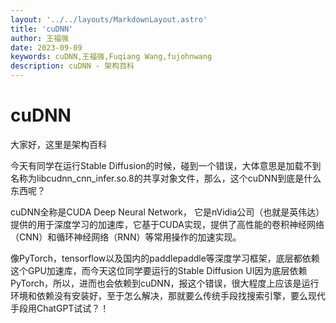 ```yaml
---
layout: '../../layouts/MarkdownLayout.astro'
title: 'cuDNN'
author: 王福强
date: 2023-09-09
keywords: cuDNN,王福强,Fuqiang Wang,fujohnwang
description: cuDNN - 架构百科
---
```


# cuDNN

大家好，这里是架构百科

今天有同学在运行Stable Diffusion的时候，碰到一个错误，大体意思是加载不到名称为libcudnn_cnn_infer.so.8的共享对象文件，那么，这个cuDNN到底是什么东西呢？

cuDNN全称是CUDA Deep Neural Network， 它是nVidia公司（也就是英伟达）提供的用于深度学习的加速库，它基于CUDA实现，提供了高性能的卷积神经网络（CNN）和循环神经网络（RNN）等常用操作的加速实现。

像PyTorch，tensorflow以及国内的paddlepaddle等深度学习框架，底层都依赖这个GPU加速库，而今天这位同学要运行的Stable Diffusion UI因为底层依赖PyTorch，所以，进而也会依赖到cuDNN，报这个错误，很大程度上应该是运行环境和依赖没有安装好，至于怎么解决，那就要么传统手段找搜索引擎，要么现代手段用ChatGPT试试？！



